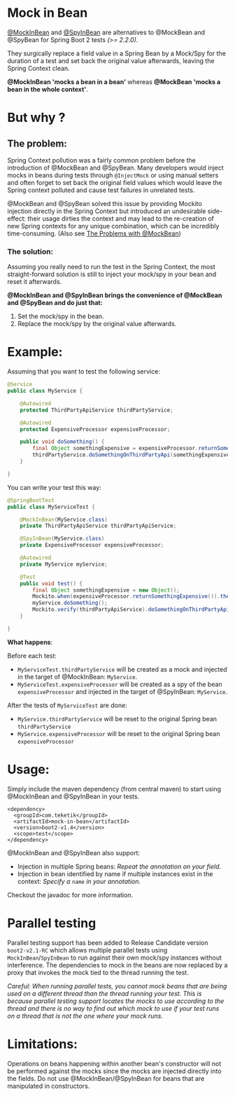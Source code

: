 
# Mock in Bean

[@MockInBean](src/main/java/com/teketik/test/mockinbean/MockInBean.java) and [@SpyInBean](src/main/java/com/teketik/test/mockinbean/SpyInBean.java) are alternatives to @MockBean and @SpyBean for Spring Boot 2 tests *(>= 2.2.0)*.

They surgically replace a field value in a Spring Bean by a Mock/Spy for the duration of a test and set back the original value afterwards, leaving the Spring Context clean.

**@MockInBean 'mocks a bean in a bean'** whereas **@MockBean 'mocks a bean in the whole context'**.

# But why ?

## The problem:

Spring Context pollution was a fairly common problem before the introduction of @MockBean and @SpyBean. Many developers would inject mocks in beans during tests through `@InjectMock` or using manual setters and often forget to set back the original field values which would leave the Spring context polluted and cause test failures in unrelated tests.

@MockBean and @SpyBean solved this issue by providing Mockito injection directly in the Spring Context but introduced an undesirable side-effect: their usage dirties the context and may lead to the re-creation of new Spring contexts for any unique combination, which can be incredibly time-consuming. (Also see [The Problems with @MockBean](https://www.baeldung.com/spring-tests#2-the-problems-withmockbean))

### The solution:

Assuming you really need to run the test in the Spring Context, the most straight-forward solution is still to inject your mock/spy in your bean and reset it afterwards. 

**@MockInBean and @SpyInBean brings the convenience of @MockBean and @SpyBean and do just that:**
  1. Set the mock/spy in the bean.
  2. Replace the mock/spy by the original value afterwards.

# Example:

Assuming that you want to test the following service:
```java
@Service
public class MyService {

    @Autowired
    protected ThirdPartyApiService thirdPartyService;

    @Autowired
    protected ExpensiveProcessor expensiveProcessor;

    public void doSomething() {
        final Object somethingExpensive = expensiveProcessor.returnSomethingExpensive();
        thirdPartyService.doSomethingOnThirdPartyApi(somethingExpensive);
    }

}

```

You can write your test this way:
```java
@SpringBootTest
public class MyServiceTest {

    @MockInBean(MyService.class)
    private ThirdPartyApiService thirdPartyApiService;

    @SpyInBean(MyService.class)
    private ExpensiveProcessor expensiveProcessor;

    @Autowired
    private MyService myService;

    @Test
    public void test() {
        final Object somethingExpensive = new Object();
        Mockito.when(expensiveProcessor.returnSomethingExpensive()).thenReturn(somethingExpensive);
        myService.doSomething();
        Mockito.verify(thirdPartyApiService).doSomethingOnThirdPartyApi(somethingExpensive);
    }

}
```

**What happens**:

Before each test:
  - `MyServiceTest.thirdPartyService` will be created as a mock and injected in the target of @MockInBean: `MyService`.
  - `MyServiceTest.expensiveProcessor` will be created as a spy of the bean `expensiveProcessor` and injected in the target of @SpyInBean: `MyService`.
  
After the tests of `MyServiceTest` are done:
  - `MyService.thirdPartyService` will be reset to the original Spring bean `thirdPartyService`
  - `MyService.expensiveProcessor` will be reset to the original Spring bean `expensiveProcessor`

# Usage:

Simply include the maven dependency (from central maven) to start using @MockInBean and @SpyInBean in your tests.
```
<dependency>
  <groupId>com.teketik</groupId>
  <artifactId>mock-in-bean</artifactId>
  <version>boot2-v1.4</version>
  <scope>test</scope>
</dependency>
```

@MockInBean and @SpyInBean also support:
  - Injection in multiple Spring beans: *Repeat the annotation on your field*.
  - Injection in bean identified by name if multiple instances exist in the context: *Specify a `name` in your annotation*.
  
Checkout the javadoc for more information.

# Parallel testing

Parallel testing support has been added to Release Candidate version `boot2-v2.1-RC` which allows multiple parallel tests using `MockInBean`/`SpyInBean` to run against their own mock/spy instances without interference.
The dependencies to mock in the beans are now replaced by a proxy that invokes the mock tied to the thread running the test.

*Careful: When running parallel tests, you cannot mock beans that are being used on a different thread than the thread running your test. This is because parallel testing support locates the mocks to use according to the thread and there is no way to find out which mock to use if your test runs on a thread that is not the one where your mock runs.*

# Limitations:

Operations on beans happening within another bean's constructor will not be performed against the mocks since the mocks are injected directly into the fields. Do not use @MockInBean/@SpyInBean for beans that are manipulated in constructors.
